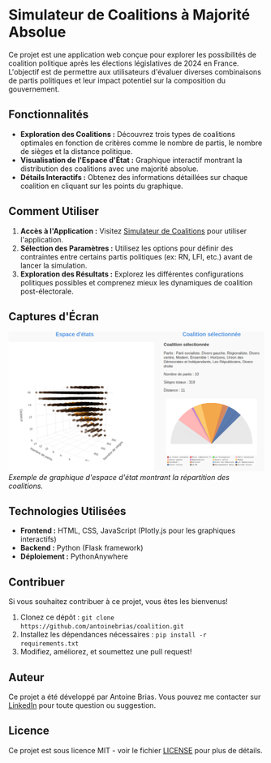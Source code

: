 # Simulateur de Coalitions à Majorité Absolue

Ce projet est une application web conçue pour explorer les possibilités de coalition politique après les élections législatives de 2024 en France. L'objectif est de permettre aux utilisateurs d'évaluer diverses combinaisons de partis politiques et leur impact potentiel sur la composition du gouvernement.

## Fonctionnalités

- **Exploration des Coalitions :** Découvrez trois types de coalitions optimales en fonction de critères comme le nombre de partis, le nombre de sièges et la distance politique.
- **Visualisation de l'Espace d'État :** Graphique interactif montrant la distribution des coalitions avec une majorité absolue.
- **Détails Interactifs :** Obtenez des informations détaillées sur chaque coalition en cliquant sur les points du graphique.

## Comment Utiliser

1. **Accès à l'Application :** Visitez [Simulateur de Coalitions](https://briaslab.pythonanywhere.com/) pour utiliser l'application.
2. **Sélection des Paramètres :** Utilisez les options pour définir des contraintes entre certains partis politiques (ex: RN, LFI, etc.) avant de lancer la simulation.
3. **Exploration des Résultats :** Explorez les différentes configurations politiques possibles et comprenez mieux les dynamiques de coalition post-électorale.

## Captures d'Écran

![Capture d'écran 1](screenshots/screenshot1.png)
*Exemple de graphique d'espace d'état montrant la répartition des coalitions.*

## Technologies Utilisées

- **Frontend :** HTML, CSS, JavaScript (Plotly.js pour les graphiques interactifs)
- **Backend :** Python (Flask framework)
- **Déploiement :** PythonAnywhere

## Contribuer

Si vous souhaitez contribuer à ce projet, vous êtes les bienvenus!

1. Clonez ce dépôt : `git clone https://github.com/antoinebrias/coalition.git`
2. Installez les dépendances nécessaires : `pip install -r requirements.txt`
3. Modifiez, améliorez, et soumettez une pull request!

## Auteur

Ce projet a été développé par Antoine Brias. Vous pouvez me contacter sur [LinkedIn](https://www.linkedin.com/in/antoine-brias-2b64841a9/) pour toute question ou suggestion.

## Licence

Ce projet est sous licence MIT - voir le fichier [LICENSE](LICENSE) pour plus de détails.
